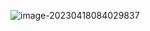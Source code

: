 ![image-20230418084029837](C:\Users\Administrator\AppData\Roaming\Typora\typora-user-images\image-20230418084029837.png)